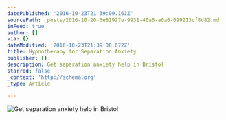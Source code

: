 ```yaml
---
datePublished: '2016-10-23T21:39:09.161Z'
sourcePath: _posts/2016-10-20-3e81927e-9931-40a6-a0a6-099213cf8d82.md
inFeed: true
author: []
via: {}
dateModified: '2016-10-23T21:39:08.672Z'
title: Hypnotherapy for Separation Anxiety
publisher: {}
description: Get separation anxiety help in Bristol
starred: false
_context: 'http://schema.org'
_type: Article

---
```

![Get separation anxiety help in Bristol](https://the-grid-user-content.s3-us-west-2.amazonaws.com/2c91f1e7-993f-4952-b8e9-3060e53a910a.jpg)